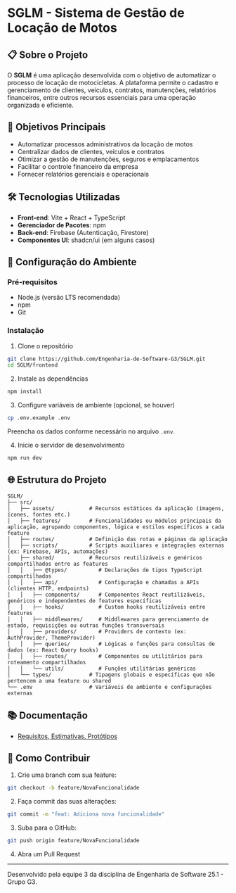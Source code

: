 # SGLM - Sistema de Gestão de Locação de Motos

## 📋 Sobre o Projeto

O **SGLM** é uma aplicação desenvolvida com o objetivo de automatizar o processo de locação de motocicletas. A plataforma permite o cadastro e gerenciamento de clientes, veículos, contratos, manutenções, relatórios financeiros, entre outros recursos essenciais para uma operação organizada e eficiente.

## 🎯 Objetivos Principais

- Automatizar processos administrativos da locação de motos
- Centralizar dados de clientes, veículos e contratos
- Otimizar a gestão de manutenções, seguros e emplacamentos
- Facilitar o controle financeiro da empresa
- Fornecer relatórios gerenciais e operacionais

## 🛠 Tecnologias Utilizadas

- **Front-end**: Vite + React + TypeScript
- **Gerenciador de Pacotes**: npm
- **Back-end**: Firebase (Autenticação, Firestore)
- **Componentes UI**: shadcn/ui (em alguns casos)

## 🔧 Configuração do Ambiente

### Pré-requisitos

- Node.js (versão LTS recomendada)
- npm
- Git

### Instalação

1. Clone o repositório

```bash
git clone https://github.com/Engenharia-de-Software-G3/SGLM.git
cd SGLM/frontend
```

2. Instale as dependências

```bash
npm install
```

3. Configure variáveis de ambiente (opcional, se houver)

```bash
cp .env.example .env
```

Preencha os dados conforme necessário no arquivo `.env`.

4. Inicie o servidor de desenvolvimento

```bash
npm run dev
```

## 🌐 Estrutura do Projeto

```
SGLM/
├── src/
│   ├── assets/           # Recursos estáticos da aplicação (imagens, ícones, fontes etc.)
│   ├── features/         # Funcionalidades ou módulos principais da aplicação, agrupando componentes, lógica e estilos específicos a cada feature
│   ├── routes/           # Definição das rotas e páginas da aplicação
│   ├── scripts/          # Scripts auxiliares e integrações externas (ex: Firebase, APIs, automações)
│   ├── shared/           # Recursos reutilizáveis e genéricos compartilhados entre as features
│   │   ├── @types/          # Declarações de tipos TypeScript compartilhados
│   │   ├── api/             # Configuração e chamadas a APIs (clientes HTTP, endpoints)
│   │   ├── components/      # Componentes React reutilizáveis, genéricos e independentes de features específicas
│   │   ├── hooks/           # Custom hooks reutilizáveis entre features
│   │   ├── middlewares/     # Middlewares para gerenciamento de estado, requisições ou outras funções transversais
│   │   ├── providers/       # Providers de contexto (ex: AuthProvider, ThemeProvider)
│   │   ├── queries/         # Lógicas e funções para consultas de dados (ex: React Query hooks)
│   │   ├── routes/          # Componentes ou utilitários para roteamento compartilhados
│   │   └── utils/           # Funções utilitárias genéricas
│   └── types/            # Tipagens globais e específicas que não pertencem a uma feature ou shared
└── .env                  # Variáveis de ambiente e configurações externas

```

## 📚 Documentação

- [Requisitos, Estimativas, Protótipos](https://docs.google.com/document/d/1Xex4aP1tCsKe45UkSGv53z8S6qXWfaMmSoEfx87UPuY/edit?tab=t.0)

## 🤝 Como Contribuir

1. Crie uma branch com sua feature:

```bash
git checkout -b feature/NovaFuncionalidade
```

2. Faça commit das suas alterações:

```bash
git commit -m "feat: Adiciona nova funcionalidade"
```

3. Suba para o GitHub:

```bash
git push origin feature/NovaFuncionalidade
```

4. Abra um Pull Request

---

Desenvolvido pela equipe 3 da disciplina de Engenharia de Software 25.1 - Grupo G3.